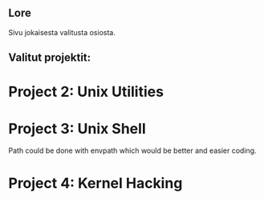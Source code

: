 ## Lore

Sivu jokaisesta valitusta osiosta. 

## Valitut projektit:
# Project 2: Unix Utilities


# Project 3: Unix Shell

Path could be done with envpath which would be better and easier coding.


# Project 4: Kernel Hacking

